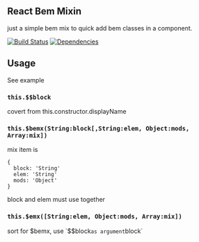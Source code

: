 ## React Bem Mixin

just a simple bem mix to quick add bem classes in a component.

[![Build Status](https://travis-ci.org/morlay/react-bem-mixin.svg?branch=master)](https://travis-ci.org/morlay/react-bem-mixin)
[![Dependencies](https://david-dm.org/morlay/react-bem-mixin.svg)](https://david-dm.org/morlay/react-bem-mixin)

## Usage

See example

### `this.$$block`

covert from this.constructor.displayName

### `this.$bemx(String:block[,String:elem, Object:mods, Array:mix])`

mix item is


    {
      block: 'String'
      elem: 'String'
      mods: 'Object'
    }


block and elem must use together

### `this.$emx([String:elem, Object:mods, Array:mix])`

sort for $bemx, use `$$block` as argument `block`
